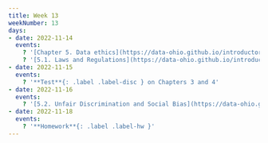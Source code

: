 ```yaml
---
title: Week 13
weekNumber: 13
days:
- date: 2022-11-14
  events:
    ? '[Chapter 5. Data ethics](https://data-ohio.github.io/introductory-data-science/5/5_ethics.html)'
    ? '[5.1. Laws and Regulations](https://data-ohio.github.io/introductory-data-science/5/1/5_1_laws.html)'
- date: 2022-11-15
  events:
    ? '**Test**{: .label .label-disc } on Chapters 3 and 4'
- date: 2022-11-16
  events:
    ? '[5.2. Unfair Discrimination and Social Bias](https://data-ohio.github.io/introductory-data-science/5/2/5_2_discrimination.html)'
- date: 2022-11-18
  events:
    ? '**Homework**{: .label .label-hw }'
---
```

